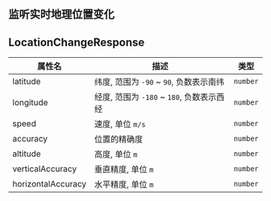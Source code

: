 ## 监听实时地理位置变化

<code src="./onLocationChange.tsx"></code>

## LocationChangeResponse

| 属性名 | 描述 | 类型 |
| ---- | ---- | ---- |
| latitude | 纬度, 范围为 `-90` ~ `90`, 负数表示南纬 | `number` |
| longitude | 经度, 范围为 `-180` ~ `180`, 负数表示西经 | `number` |
| speed | 速度, 单位 `m/s` | `number` |
| accuracy | 位置的精确度 | `number` |
| altitude | 高度, 单位 `m` | `number` |
| verticalAccuracy | 垂直精度, 单位 `m` | `number` |
| horizontalAccuracy | 水平精度, 单位 `m` | `number` |

